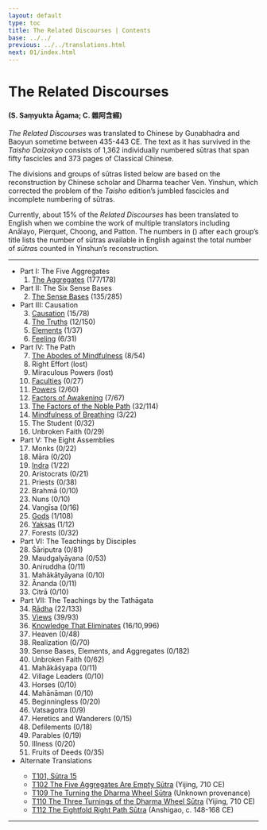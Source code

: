 ```yaml
---
layout: default
type: toc
title: The Related Discourses | Contents
base: ../../
previous: ../../translations.html
next: 01/index.html
---
```


# The Related Discourses
#### (S. Saṃyukta Āgama; C. <span class="ch">雜阿含經</span>)

*The Related Discourses* was translated to Chinese by Guṇabhadra and Baoyun sometime between 435-443 CE. The text as it has survived in the *Taisho Daizokyo* consists of 1,362 individually numbered sūtras that span fifty fascicles and 373 pages of Classical Chinese.

The divisions and groups of sūtras listed below are based on the reconstruction by Chinese scholar and Dharma teacher Ven. Yinshun, which corrected the problem of the *Taisho* edition’s jumbled fascicles and incomplete numbering of sūtras.

Currently, about 15% of the <cite>Related Discourses</cite> has been translated to English when we combine the work of multiple translators including Anālayo, Pierquet, Choong, and Patton. The numbers in () after each group’s title lists the number of sūtras available in English against the total number of <em>sūtra</em>s counted in Yinshun’s reconstruction.

---

  <ul class="varga">
    <li>Part I: The Five Aggregates
      <ol> 
        <li><a href="01/index.html">The Aggregates</a> <span class="refs">(177/178)</span></li>
      </ol>
    </li>
    <li>Part II: The Six Sense Bases
      <ol start="2">
        <li><a href="02/index.html">The Sense Bases</a> <span class="refs">(135/285)</span></li>
      </ol>
    </li>
    <li>Part III: Causation
      <ol start="3">
        <li><a href="03/index.html">Causation</a> <span class="refs">(15/78)</span></li>
        <li><a href="04/index.html">The Truths</a> <span class="refs">(12/150)</span></li>
        <li><a href="05/index.html">Elements</a> <span class="refs">(1/37)</span></li>
        <li><a href="06/index.html">Feeling</a> <span class="refs">(6/31)</span></li>
      </ol>
    </li>
    <li>Part IV: The Path
      <ol start="7">
        <li><a href="07/index.html">The Abodes of Mindfulness</a> <span class="refs">(8/54)</span></li>
        <li>Right Effort <span class="refs">(lost)</span></li>
	      <li>Miraculous Powers <span class="refs">(lost)</span></li>
	      <li><a href="10/index.html">Faculties</a> <span class="refs">(0/27)</span></li>
	      <li><a href="11/index.html">Powers</a> <span class="refs">(2/60)</span></li>
	      <li><a href="12/index.html">Factors of Awakening</a> <span class="refs">(7/67)</span></li>
        <li><a href="13/index.html">The Factors of the Noble Path</a> <span class="refs">(32/114)</span></li>
        <li><a href="14/index.html">Mindfulness of Breathing</a> <span class="refs">(3/22)</span></li>
        <li>The Student <span class="refs">(0/32)</span></li>
        <li>Unbroken Faith <span class="refs">(0/29)</span></li>
      </ol>
    </li>
    <li>Part V: The Eight Assemblies
      <ol start="17">
        <li>Monks <span class="refs">(0/22)</span></li>
    	  <li>Māra <span class="refs">(0/20)</span></li>
    	  <li><a href="19/index.html">Indra</a> <span class="refs">(1/22)</span></li>
    	  <li>Aristocrats <span class="refs">(0/21)</span></li>
    	  <li>Priests <span class="refs">(0/38)</span></li>
    	  <li>Brahmā <span class="refs">(0/10)</span></li>
    	  <li>Nuns <span class="refs">(0/10)</span></li>
    	  <li>Vaṇgīsa <span class="refs">(0/16)</span></li>
    	  <li><a href="25/index.html">Gods</a> <span class="refs">(1/108)</span></li>
    	  <li><a href="26/index.html">Yakṣas</a> <span class="refs">(1/12)</span></li>
    	  <li>Forests <span class="refs">(0/32)</span></li>
      </ol>
    </li>
    <li>Part VI: The Teachings by Disciples
      <ol start="28">
        <li>Śāriputra <span class="refs">(0/81)</span></li>
    	  <li>Maudgalyāyana <span class="refs">(0/53)</span></li>
    	  <li>Aniruddha <span class="refs">(0/11)</span></li>
    	  <li>Mahākātyāyana <span class="refs">(0/10)</span></li>
        <li>Ānanda <span class="refs">(0/11)</span></li>
        <li>Citrā <span class="refs">(0/10)</span></li>
      </ol>
    </li>
    <li>Part VII: The Teachings by the Tathāgata
      <ol start="34">
        <li><a href="34/index.html">Rādha</a> <span class="refs">(22/133)</span></li>
    	  <li><a href="35/index.html">Views</a> <span class="refs">(39/93)</span></li>
        <li><a href="36/index.html">Knowledge That Eliminates</a> <span class="refs">(16/10,996)</span></li>
    	  <li>Heaven <span class="refs">(0/48)</span></li>
    	  <li>Realization <span class="refs">(0/70)</span></li>
    	  <li>Sense Bases, Elements, and Aggregates <span class="refs">(0/182)</span></li>
    	  <li>Unbroken Faith <span class="refs">(0/62)</span></li>
    	  <li>Mahākāśyapa <span class="refs">(0/11)</span></li>
    	  <li>Village Leaders <span class="refs">(0/10)</span></li>
    	  <li>Horses <span class="refs">(0/10)</span></li>
    	  <li>Mahānāman <span class="refs">(0/10)</span></li>
    	  <li>Beginningless <span class="refs">(0/20)</span></li>
    	  <li>Vatsagotra <span class="refs">(0/9)</span></li>
    	  <li>Heretics and Wanderers <span class="refs">(0/15)</span></li>
        <li>Defilements <span class="refs">(0/18)</span></li>
    	  <li>Parables <span class="refs">(0/19)</span></li>
    	  <li>Illness <span class="refs">(0/20)</span></li>
    	  <li>Fruits of Deeds <span class="refs">(0/35)</span></li>
      </ol>
    </li>
    <li>Alternate Translations</li>
      <ul>
        <li><a href="../samyukta3/T101_15.html">T101, Sūtra 15</a></li>
        <li><a href="../other/T102.html">T102 The Five Aggregates Are Empty Sūtra</a> (Yijing, 710 CE)</li>
        <li><a href="../other/T109.html">T109 The Turning the Dharma Wheel Sūtra</a> (Unknown provenance)</li>
        <li><a href="../other/T110.html">T110 The Three Turnings of the Dharma Wheel Sūtra</a> (Yijing, 710 CE)</li>
        <li><a href="../other/T112.html">T112 The Eightfold Right Path Sūtra</a> (Anshigao, c. 148-168 CE)</li>
      </ul>
</ul>

---
